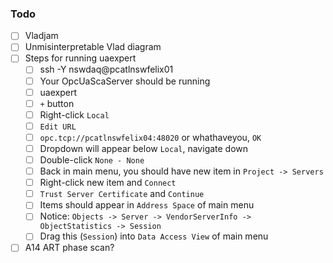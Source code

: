 ### Todo

- [ ] Vladjam
- [ ] Unmisinterpretable Vlad diagram
- [ ] Steps for running uaexpert
  - [ ] ssh -Y nswdaq@pcatlnswfelix01
  - [ ] Your OpcUaScaServer should be running
  - [ ] uaexpert
  - [ ] `+` button
  - [ ] Right-click `Local`
  - [ ] `Edit URL`
  - [ ] `opc.tcp://pcatlnswfelix04:48020` or whathaveyou, `OK`
  - [ ] Dropdown will appear below `Local`, navigate down
  - [ ] Double-click `None - None`
  - [ ] Back in main menu, you should have new item in `Project -> Servers`
  - [ ] Right-click new item and `Connect`
  - [ ] `Trust Server Certificate` and `Continue`
  - [ ] Items should appear in `Address Space` of main menu
  - [ ] Notice: `Objects -> Server -> VendorServerInfo -> ObjectStatistics -> Session`
  - [ ] Drag this (`Session`) into `Data Access View` of main menu
- [ ] A14 ART phase scan?
